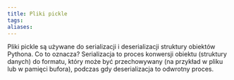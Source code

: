 ```yaml
---
title: Pliki pickle
tags: 
aliases:
---
```

Pliki pickle są używane do serializacji i deserializacji struktury obiektów Pythona. Co to oznacza? Serializacja to proces konwersji obiektu (struktury danych) do formatu, który może być przechowywany (na przykład w pliku lub w pamięci bufora), podczas gdy deserializacja to odwrotny proces.
